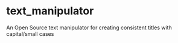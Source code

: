 # text_manipulator
An Open Source text manipulator for creating consistent titles with capital/small cases

